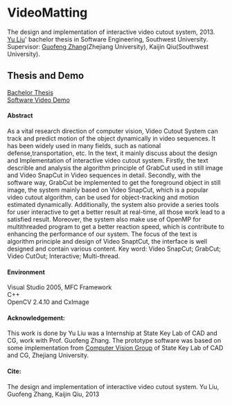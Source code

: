 # VideoMatting

The design and implementation of interactive video cutout system, 2013. <br>
[Yu Liu](https://sites.google.com/site/yuliuunilau/home)' bachelor thesis in Software Engineering, Southwest University. <br>
Supervisor: [Guofeng Zhang](http://www.cad.zju.edu.cn/home/gfzhang/)(Zhejiang University), Kaijin Qiu(Southwest University).

## Thesis and Demo
[Bachelor Thesis](https://drive.google.com/file/d/1gKGaUhhrVTZFG1N7YknHF86F6KBQb8Zv/view) <br>
[Software Video Demo](https://www.youtube.com/watch?v=sVaJevQcH-g&feature=youtu.be)

#### Abstract
As a vital research direction of computer vision, Video Cutout System can track and predict
motion of the object dynamically in video sequences. It has been widely used in many fields, such
as national defense,transportation, etc. 
In the text, it mainly discuss about the design and Implementation of interactive video cutout
system. Firstly, the text describle and analysis the algorithm principle of GrabCut used in still
image and Video SnapCut in Video sequences in detail. Secondly, with the software way, GrabCut
be implemented to get the foreground object in still image, the system mainly based on Video
SnapCut, which is a popular video cutout algorithm, can be used for object-tracking and motion
estimated dynamically. Additionally, the system also provide a series tools for user interactive to
get a better result at real-time, all those work lead to a satisfied result. Moreover, the system also
make use of OpenMP for multithreaded program to get a better reaction speed, which is contribute
to enhancing the performance of our system. The focus of the text is algorithm principle and
design of Video SnaptCut, the interface is well designed and contain various content.
Key word: Video SnapCut; GrabCut; Video CutOut; Interactive; Multi-thread.


#### Environment
Visual Studio 2005, MFC Framework </br>
C++ <br>
OpenCV 2.4.10 and CxImage <br>

#### Acknowledgement: 
This work is done by Yu Liu was a Internship at State Key Lab of CAD and CG, work with Prof. Guofeng Zhang. The prototype software was based on some implementation from [Computer Vision Group](http://www.zjucvg.net/) of  State Key Lab of CAD and CG, Zhejiang University.


#### Cite:
The design and implementation of interactive video cutout system. Yu Liu, Guofeng Zhang, Kaijin Qiu, 2013
